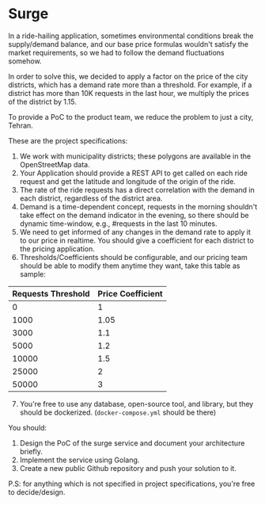 
# Surge  
  
In a ride-hailing application, sometimes environmental conditions break the supply/demand balance, and our base price formulas wouldn't satisfy the market requirements, so we had to follow the demand fluctuations somehow.  
  
In order to solve this, we decided to apply a factor on the price of the city districts, which has a demand rate more than a threshold. For example, if a district has more than 10K requests in the last hour, we multiply the prices of the district by 1.15.  
  
To provide a PoC to the product team, we reduce the problem to just a city, Tehran.  
  
These are the project specifications:  
1. We work with municipality districts; these polygons are available in the OpenStreetMap data.  
2. Your Application should provide a REST API to get called on each ride request and get the latitude and longitude of the origin of the ride.  
3. The rate of the ride requests has a direct correlation with the demand in each district, regardless of the district area.  
4. Demand is a time-dependent concept, requests in the morning shouldn't take effect on the demand indicator in the evening, so there should be dynamic time-window, e.g., #requests in the last 10 minutes.  
5. We need to get informed of any changes in the demand rate to apply it to our price in realtime. You should give a coefficient for each district to the pricing application.  
6. Thresholds/Coefficients should be configurable, and our pricing team should be able to modify them anytime they want, take this table as sample:


| Requests Threshold | Price Coefficient |
|--|--|
| 0 | 1 |
| 1000 | 1.05 |
| 3000 | 1.1 |
| 5000 | 1.2 |
| 10000 | 1.5 |
| 25000 | 2 |
| 50000 | 3 |


7. You're free to use any database, open-source tool, and library, but they should be dockerized. (`docker-compose.yml` should be there)  
  
You should:  
1. Design the PoC of the surge service and document your architecture briefly.  
2. Implement the service using Golang.  
3. Create a new public Github repository and push your solution to it.

P.S: for anything which is not specified in project specifications, you're free to decide/design.